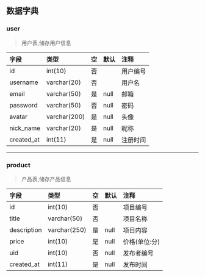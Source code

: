 ## 数据字典

### user
> 用户表,储存用户信息

|字段|类型|空|默认|注释|
|:-|:---|:---:|:---|:---|
|id|int(10)|否||用户编号|	
|username|varchar(20)|否||用户名|
|email|varchar(50)|是|null|邮箱|
|password|varchar(50)|否|null|密码|
|avatar|varchar(200)|是|null|头像|
|nick_name|varchar(20)|是|null|昵称|
|created_at|int(11)|是|null|注册时间|

--------------------------------
### product
> 产品表,储存产品信息

|字段|类型|空|默认|注释|
|:-|:---|:---:|:---|:---|
|id|int(10)|否||项目编号|	
|title|varchar(50)|否||项目名称|
|description|varchar(250)|是|null|项目内容|
|price|int(10)|是|null|价格(单位:分)|
|uid|int(10)|否|null|发布者编号|
|created_at|int(11)|是|null|发布时间|
